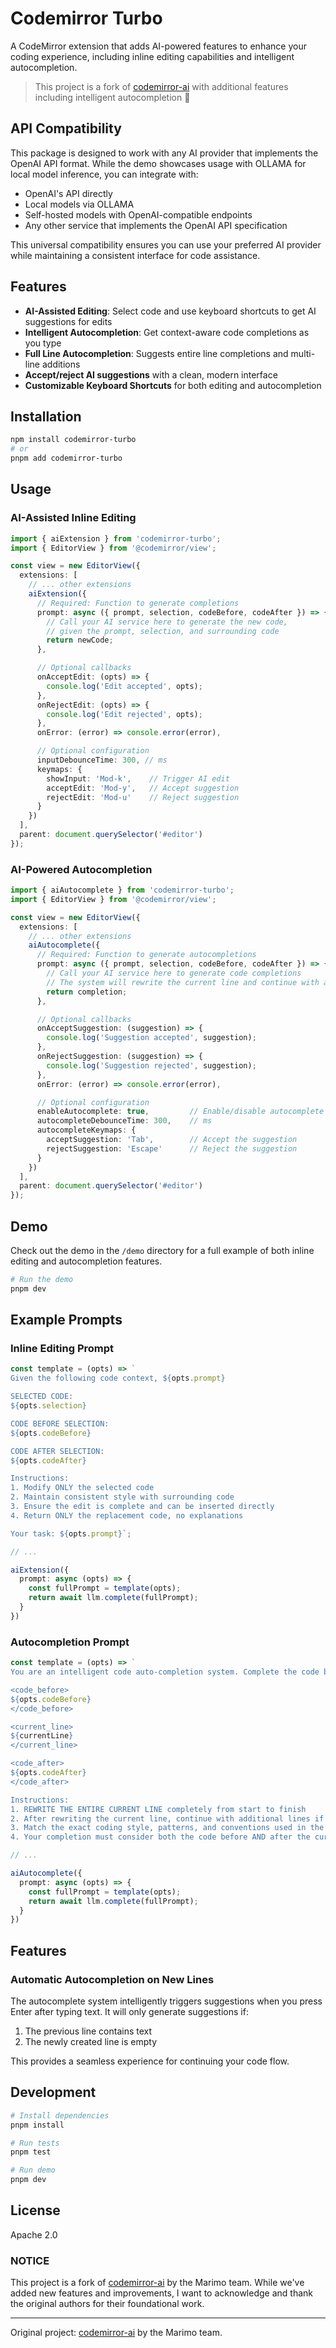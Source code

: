 # Codemirror Turbo

A CodeMirror extension that adds AI-powered features to enhance your coding experience, including inline editing capabilities and intelligent autocompletion.

> This project is a fork of [codemirror-ai](https://github.com/marimo-team/codemirror-ai/) with additional features including intelligent autocompletion 💚

## API Compatibility

This package is designed to work with any AI provider that implements the OpenAI API format. While the demo showcases usage with OLLAMA for local model inference, you can integrate with:

- OpenAI's API directly
- Local models via OLLAMA
- Self-hosted models with OpenAI-compatible endpoints
- Any other service that implements the OpenAI API specification

This universal compatibility ensures you can use your preferred AI provider while maintaining a consistent interface for code assistance.

## Features

- **AI-Assisted Editing**: Select code and use keyboard shortcuts to get AI suggestions for edits
- **Intelligent Autocompletion**: Get context-aware code completions as you type
- **Full Line Autocompletion**: Suggests entire line completions and multi-line additions
- **Accept/reject AI suggestions** with a clean, modern interface
- **Customizable Keyboard Shortcuts** for both editing and autocompletion

## Installation

```bash
npm install codemirror-turbo
# or
pnpm add codemirror-turbo
```

## Usage

### AI-Assisted Inline Editing

```ts
import { aiExtension } from 'codemirror-turbo';
import { EditorView } from '@codemirror/view';

const view = new EditorView({
  extensions: [
    // ... other extensions
    aiExtension({
      // Required: Function to generate completions
      prompt: async ({ prompt, selection, codeBefore, codeAfter }) => {
        // Call your AI service here to generate the new code,
        // given the prompt, selection, and surrounding code
        return newCode;
      },

      // Optional callbacks
      onAcceptEdit: (opts) => {
        console.log('Edit accepted', opts);
      },
      onRejectEdit: (opts) => {
        console.log('Edit rejected', opts);
      },
      onError: (error) => console.error(error),

      // Optional configuration
      inputDebounceTime: 300, // ms
      keymaps: {
        showInput: 'Mod-k',    // Trigger AI edit
        acceptEdit: 'Mod-y',   // Accept suggestion
        rejectEdit: 'Mod-u'    // Reject suggestion
      }
    })
  ],
  parent: document.querySelector('#editor')
});
```

### AI-Powered Autocompletion

```ts
import { aiAutocomplete } from 'codemirror-turbo';
import { EditorView } from '@codemirror/view';

const view = new EditorView({
  extensions: [
    // ... other extensions
    aiAutocomplete({
      // Required: Function to generate autocompletions
      prompt: async ({ prompt, selection, codeBefore, codeAfter }) => {
        // Call your AI service here to generate code completions
        // The system will rewrite the current line and continue with appropriate additional lines
        return completion;
      },

      // Optional callbacks
      onAcceptSuggestion: (suggestion) => {
        console.log('Suggestion accepted', suggestion);
      },
      onRejectSuggestion: (suggestion) => {
        console.log('Suggestion rejected', suggestion);
      },
      onError: (error) => console.error(error),

      // Optional configuration
      enableAutocomplete: true,         // Enable/disable autocomplete
      autocompleteDebounceTime: 300,    // ms
      autocompleteKeymaps: {
        acceptSuggestion: 'Tab',        // Accept the suggestion
        rejectSuggestion: 'Escape'      // Reject the suggestion
      }
    })
  ],
  parent: document.querySelector('#editor')
});
```

## Demo

Check out the demo in the `/demo` directory for a full example of both inline editing and autocompletion features.

```bash
# Run the demo
pnpm dev
```

## Example Prompts

### Inline Editing Prompt

```ts
const template = (opts) => `
Given the following code context, ${opts.prompt}

SELECTED CODE:
${opts.selection}

CODE BEFORE SELECTION:
${opts.codeBefore}

CODE AFTER SELECTION:
${opts.codeAfter}

Instructions:
1. Modify ONLY the selected code
2. Maintain consistent style with surrounding code
3. Ensure the edit is complete and can be inserted directly
4. Return ONLY the replacement code, no explanations

Your task: ${opts.prompt}`;

// ...

aiExtension({
  prompt: async (opts) => {
    const fullPrompt = template(opts);
    return await llm.complete(fullPrompt);
  }
})
```

### Autocompletion Prompt

```ts
const template = (opts) => `
You are an intelligent code auto-completion system. Complete the code by first rewriting the current line entirely, then continuing with appropriate additional lines if needed.

<code_before>
${opts.codeBefore}
</code_before>

<current_line>
${currentLine}
</current_line>

<code_after>
${opts.codeAfter}
</code_after>

Instructions:
1. REWRITE THE ENTIRE CURRENT LINE completely from start to finish
2. After rewriting the current line, continue with additional lines if appropriate (1-10 lines total)
3. Match the exact coding style, patterns, and conventions used in the file
4. Your completion must consider both the code before AND after the current line`;

// ...

aiAutocomplete({
  prompt: async (opts) => {
    const fullPrompt = template(opts);
    return await llm.complete(fullPrompt);
  }
})
```

## Features

### Automatic Autocompletion on New Lines

The autocomplete system intelligently triggers suggestions when you press Enter after typing text. It will only generate suggestions if:

1. The previous line contains text
2. The newly created line is empty

This provides a seamless experience for continuing your code flow.

## Development

```bash
# Install dependencies
pnpm install

# Run tests
pnpm test

# Run demo
pnpm dev
```

## License

Apache 2.0

### NOTICE

This project is a fork of [codemirror-ai](https://github.com/marimo-team/codemirror-ai/) by the Marimo team. While we've added new features and improvements, I want to acknowledge and thank the original authors for their foundational work.

---

Original project: [codemirror-ai](https://github.com/marimo-team/codemirror-ai/) by the Marimo team.
